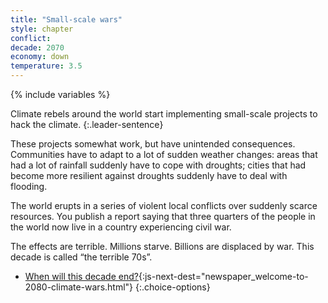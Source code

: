 ```yaml
---
title: "Small-scale wars"
style: chapter
conflict: 
decade: 2070
economy: down
temperature: 3.5
---
```


{% include variables %}


Climate rebels around the world start implementing small-scale projects to hack the climate. 
{:.leader-sentence}

These projects somewhat work, but have unintended consequences. Communities have to adapt to a lot of sudden weather changes: areas that had a lot of rainfall suddenly have to cope with droughts; cities that had become more resilient against droughts suddenly have to deal with flooding.

The world erupts in a series of violent local conflicts over suddenly scarce resources. You publish a report saying that three quarters of the people in the world now live in a country experiencing civil war.

The effects are terrible. Millions starve. Billions are displaced by war. This decade is called “the terrible 70s”.

- [When will this decade end?](part-page_2080.html){:js-next-dest="newspaper_welcome-to-2080-climate-wars.html"}
{:.choice-options}
